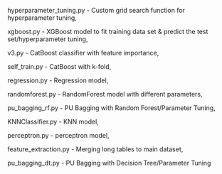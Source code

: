 hyperparameter_tuning.py - Custom grid search function for hyperparameter tuning,

xgboost.py - XGBoost model to fit training data set & predict the test set/hyperparameter tuning,

v3.py - CatBoost classifier with feature importance,

self_train.py - CatBoost with k-fold,

regression.py - Regression model,

randomforest.py - RandomForest model with different parameters,

pu_bagging_rf.py - PU Bagging with Random Forest/Parameter Tuning,

KNNClassifier.py - KNN model,

perceptron.py - perceptron model,

feature_extraction.py - Merging long tables to main dataset,

pu_bagging_dt.py - PU Bagging with Decision Tree/Parameter Tuning